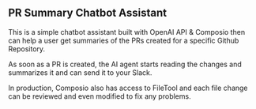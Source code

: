 ## PR Summary Chatbot Assistant

This is a simple chatbot assistant built with OpenAI API & Composio then can help a user get summaries of the PRs created for a specific Github Repository.

As soon as a PR is created, the AI agent starts reading the changes and summarizes it and can send it to your Slack.

In production, Composio also has access to FileTool and each file change can be reviewed and even modified to fix any problems.
